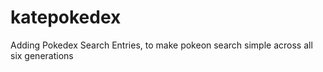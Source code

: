 # katepokedex
Adding Pokedex Search Entries, to make pokeon search simple across all six generations
